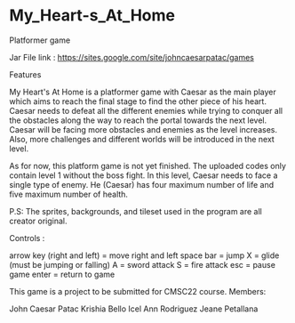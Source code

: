 # My_Heart-s_At_Home
Platformer game

Jar File link : https://sites.google.com/site/johncaesarpatac/games

Features

My Heart's At Home is a platformer game with Caesar as the main player which aims to reach the final stage to find the other piece of his heart. Caesar needs to defeat all the different enemies while trying to conquer all the obstacles along the way to reach the portal towards the next level. Caesar will be facing more obstacles and enemies as the level increases. Also, more challenges and different worlds will be introduced in the next level.

As for now, this platform game is not yet finished. The uploaded codes only contain level 1 without the boss fight. In this level, Caesar needs to face a single type of enemy. He (Caesar) has four maximum number of life and five maximum number of health.

P.S: 
The sprites, backgrounds, and tileset used in the program are all creator original.

Controls :

arrow key (right and left) = move right and left
space bar = jump
X = glide (must be jumping or falling)
A = sword attack
S = fire attack
esc = pause game
enter = return to game

This game is a project to be submitted for CMSC22 course. Members:

John Caesar Patac Krishia Bello Icel Ann Rodriguez Jeane Petallana
